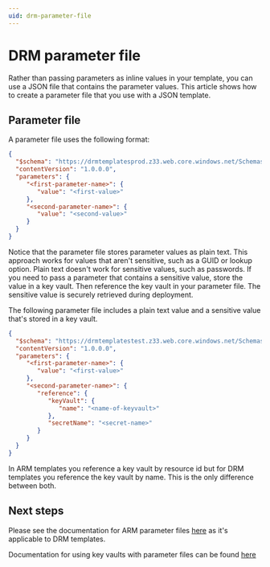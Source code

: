 ```yaml
---
uid: drm-parameter-file
---
```


# DRM parameter file

Rather than passing parameters as inline values in your template, you can use a JSON file that contains the parameter values. 
This article shows how to create a parameter file that you use with a JSON template.

## Parameter file

A parameter file uses the following format:

```json
{ 
  "$schema": "https://drmtemplatesprod.z33.web.core.windows.net/Schemas/2021-03-01/deploymentParameters.json#", 
  "contentVersion": "1.0.0.0", 
  "parameters": { 
     "<first-parameter-name>": { 
        "value": "<first-value>" 
     },
     "<second-parameter-name>": {
        "value": "<second-value>" 
     }
  }
}
```

Notice that the parameter file stores parameter values as plain text. This approach works for values that aren't sensitive, 
such as a GUID or lookup option. Plain text doesn't work for sensitive values, such as passwords. 
If you need to pass a parameter that contains a sensitive value, store the value in a key vault. 
Then reference the key vault in your parameter file. The sensitive value is securely retrieved during deployment.

The following parameter file includes a plain text value and a sensitive value that's stored in a key vault.

``` json
{ 
  "$schema": "https://drmtemplatestest.z33.web.core.windows.net/Schemas/2021-03-01/deploymentParameters.json#",
  "contentVersion": "1.0.0.0", 
  "parameters": { 
     "<first-parameter-name>": { 
        "value": "<first-value>" 
     }, 
     "<second-parameter-name>": { 
        "reference": { 
           "keyVault": { 
              "name": "<name-of-keyvault>"
           },
           "secretName": "<secret-name>" 
        }
     }
  }
}
```

In ARM templates you reference a key vault by resource id but for DRM templates you reference the key vault by name. 
This is the only difference between both.

## Next steps
Please see the documentation for ARM parameter files 
[here](https://docs.microsoft.com/en-us/azure/azure-resource-manager/templates/parameter-files?tabs=json#parameter-file) 
as it's applicable to DRM templates.

Documentation for using key vaults with parameter files can be found [here](https://docs.microsoft.com/en-us/azure/azure-resource-manager/templates/key-vault-parameter?tabs=azure-cli%2Cjson)